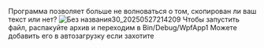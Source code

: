 Программа позволяет больше не волноваться о том, скопирован ли ваш текст или нет?
![Без названия30_20250527214209](https://github.com/user-attachments/assets/55c2fa41-0942-4758-a15b-2e1678eb8d1e)
Чтобы запустить файл, распакуйте архив и переходим в Bin/Debug/WpfApp1
Можете добавить его в автозагрузку если захотите
